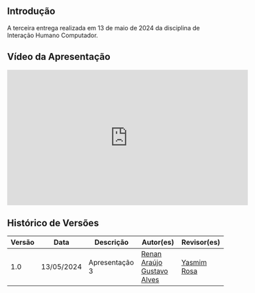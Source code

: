## Introdução
A terceira entrega realizada em 13 de maio de 2024 da disciplina de Interação Humano Computador.

## Vídeo da Apresentação

<iframe width="560" height="315" src="https://www.youtube.com/embed/Ai47HDIVzz0?si=fBgjTU7hjo6msbz8" title="YouTube video player" frameborder="0" allow="accelerometer; autoplay; clipboard-write; encrypted-media; gyroscope; picture-in-picture; web-share" referrerpolicy="strict-origin-when-cross-origin" allowfullscreen></iframe>

## Histórico de Versões

| Versão |    Data    | Descrição                     | Autor(es)                                          | Revisor(es) |
| ------ | :--------: | ----------------------------- | -------------------------------------------------- | ----------- |
| 1.0    | 13/05/2024 | Apresentação 3 | [Renan Araújo](https://github.com/renantfm4) <br> [Gustavo Alves](https://github.com/gustaallves)  | [Yasmim Rosa](https://github.com/yaskisoba) |
